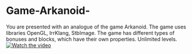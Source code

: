 # Game-Arkanoid-
You are presented with an analogue of the game Arkanoid. The game uses libraries OpenGL, IrrKlang, StbImage. The game has different types of bonuses and blocks, which have their own properties. Unlimited levels.
[![Watch the video](D:\MainArkanoid\MainArkanoid\NewArkanoid\x64\Release\menu.png)](https://www.youtube.com/watch?v=BuZUX27ll5Y)
